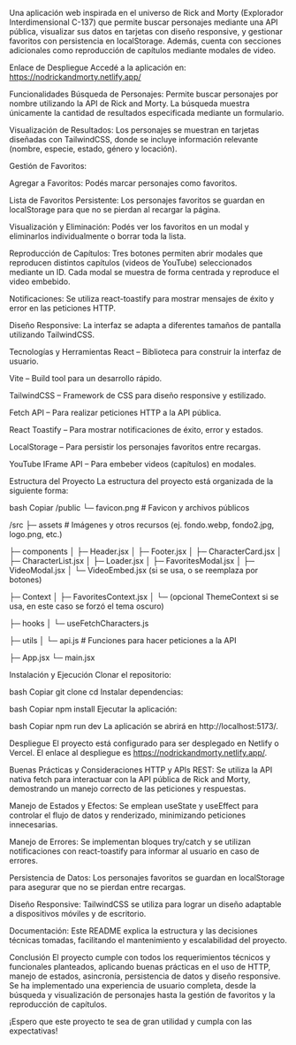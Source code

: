 Una aplicación web inspirada en el universo de Rick and Morty (Explorador Interdimensional C-137) que permite buscar personajes mediante una API pública, visualizar sus datos en tarjetas con diseño responsive, y gestionar favoritos con persistencia en localStorage. Además, cuenta con secciones adicionales como reproducción de capítulos mediante modales de video.

Enlace de Despliegue
Accedé a la aplicación en:
https://nodrickandmorty.netlify.app/

Funcionalidades
Búsqueda de Personajes:
Permite buscar personajes por nombre utilizando la API de Rick and Morty. La búsqueda muestra únicamente la cantidad de resultados especificada mediante un formulario.

Visualización de Resultados:
Los personajes se muestran en tarjetas diseñadas con TailwindCSS, donde se incluye información relevante (nombre, especie, estado, género y locación).

Gestión de Favoritos:

Agregar a Favoritos: Podés marcar personajes como favoritos.

Lista de Favoritos Persistente: Los personajes favoritos se guardan en localStorage para que no se pierdan al recargar la página.

Visualización y Eliminación: Podés ver los favoritos en un modal y eliminarlos individualmente o borrar toda la lista.

Reproducción de Capítulos:
Tres botones permiten abrir modales que reproducen distintos capítulos (videos de YouTube) seleccionados mediante un ID. Cada modal se muestra de forma centrada y reproduce el video embebido.

Notificaciones:
Se utiliza react-toastify para mostrar mensajes de éxito y error en las peticiones HTTP.

Diseño Responsive:
La interfaz se adapta a diferentes tamaños de pantalla utilizando TailwindCSS.

Tecnologías y Herramientas
React – Biblioteca para construir la interfaz de usuario.

Vite – Build tool para un desarrollo rápido.

TailwindCSS – Framework de CSS para diseño responsive y estilizado.

Fetch API – Para realizar peticiones HTTP a la API pública.

React Toastify – Para mostrar notificaciones de éxito, error y estados.

LocalStorage – Para persistir los personajes favoritos entre recargas.

YouTube IFrame API – Para embeber videos (capítulos) en modales.

Estructura del Proyecto
La estructura del proyecto está organizada de la siguiente forma:

bash
Copiar
/public
   └─ favicon.png        # Favicon y archivos públicos

/src
   ├─ assets             # Imágenes y otros recursos (ej. fondo.webp, fondo2.jpg, logo.png, etc.)

   
   ├─ components
   │     ├─ Header.jsx
   │     ├─ Footer.jsx
   │     ├─ CharacterCard.jsx
   │     ├─ CharacterList.jsx
   │     ├─ Loader.jsx
   │     ├─ FavoritesModal.jsx
   │     ├─ VideoModal.jsx
   │     └─ VideoEmbed.jsx   (si se usa, o se reemplaza por botones)

   
   ├─ Context
   │     ├─ FavoritesContext.jsx
   │     └─ (opcional ThemeContext si se usa, en este caso se forzó el tema oscuro)

   
   ├─ hooks
   │     └─ useFetchCharacters.js

   
   ├─ utils
   │     └─ api.js         # Funciones para hacer peticiones a la API

   
   ├─ App.jsx
   └─ main.jsx

   
Instalación y Ejecución
Clonar el repositorio:

bash
Copiar
git clone <URL-del-repositorio>
cd <nombre-del-proyecto>
Instalar dependencias:

bash
Copiar
npm install
Ejecutar la aplicación:

bash
Copiar
npm run dev
La aplicación se abrirá en http://localhost:5173/.

Despliegue
El proyecto está configurado para ser desplegado en Netlify o Vercel. El enlace al despliegue es https://nodrickandmorty.netlify.app/.

Buenas Prácticas y Consideraciones
HTTP y APIs REST:
Se utiliza la API nativa fetch para interactuar con la API pública de Rick and Morty, demostrando un manejo correcto de las peticiones y respuestas.

Manejo de Estados y Efectos:
Se emplean useState y useEffect para controlar el flujo de datos y renderizado, minimizando peticiones innecesarias.

Manejo de Errores:
Se implementan bloques try/catch y se utilizan notificaciones con react-toastify para informar al usuario en caso de errores.

Persistencia de Datos:
Los personajes favoritos se guardan en localStorage para asegurar que no se pierdan entre recargas.

Diseño Responsive:
TailwindCSS se utiliza para lograr un diseño adaptable a dispositivos móviles y de escritorio.

Documentación:
Este README explica la estructura y las decisiones técnicas tomadas, facilitando el mantenimiento y escalabilidad del proyecto.

Conclusión
El proyecto cumple con todos los requerimientos técnicos y funcionales planteados, aplicando buenas prácticas en el uso de HTTP, manejo de estados, asincronía, persistencia de datos y diseño responsive. Se ha implementado una experiencia de usuario completa, desde la búsqueda y visualización de personajes hasta la gestión de favoritos y la reproducción de capítulos.

¡Espero que este proyecto te sea de gran utilidad y cumpla con las expectativas!
